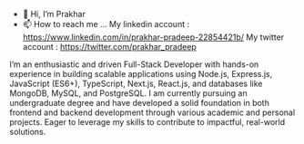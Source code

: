 - 👋 Hi, I’m Prakhar
- 📫 How to reach me ...
My linkedin account : https://www.linkedin.com/in/prakhar-pradeep-22854421b/
My twitter account : https://twitter.com/prakhar_pradeep

<!---
onyx-777/onyx-777 is a ✨ special ✨ repository because its `README.md` (this file) appears on your GitHub profile.
You can click the Preview link to take a look at your changes.
--->
I’m an enthusiastic and driven Full-Stack Developer with hands-on experience in building scalable applications using Node.js, Express.js, JavaScript (ES6+), TypeScript, Next.js, React.js, and databases like MongoDB, MySQL, and PostgreSQL. I am currently pursuing an undergraduate degree and have developed a solid foundation in both frontend and backend development through various academic and personal projects. Eager to leverage my skills to contribute to impactful, real-world solutions.
